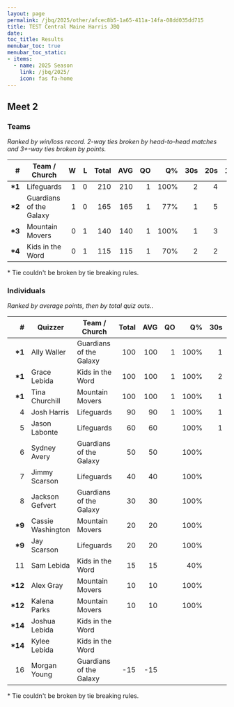 ```yaml
---
layout: page
permalink: /jbq/2025/other/afcec8b5-1a65-411a-14fa-08dd035dd715
title: TEST Central Maine Harris JBQ
date: 
toc_title: Results
menubar_toc: true
menubar_toc_static:
- items:
  - name: 2025 Season
    link: /jbq/2025/
    icon: fas fa-home
---
```



## Meet 2

### Teams

*Ranked by win/loss record. 2-way ties broken by head-to-head matches and 3+-way ties broken by points.*

| # | Team / Church | W | L | Total | AVG | QO | Q% | 30s | 20s | 10s |
|--:|---|--:|--:|--:|--:|--:|--:|--:|--:|--:|
| **\*1** | Lifeguards | 1 | 0 | 210 | 210 | 1 | 100% | 2 | 4 | 6 |
| **\*2** | Guardians of the Galaxy | 1 | 0 | 165 | 165 | 1 | 77% | 1 | 5 | 4 |
| **\*3** | Mountain Movers | 0 | 1 | 140 | 140 | 1 | 100% | 1 | 3 | 4 |
| **\*4** | Kids in the Word | 0 | 1 | 115 | 115 | 1 | 70% | 2 | 2 | 3 |

\* Tie couldn't be broken by tie breaking rules.

### Individuals

*Ranked by average points, then by total quiz outs..*

| # | Quizzer | Team / Church | Total | AVG | QO | Q% | 30s | 20s | 10s |
|--:|---|---|--:|--:|--:|--:|--:|--:|--:|
| **\*1** | Ally Waller | Guardians of the Galaxy | 100 | 100 | 1 | 100% | 1 | 2 | 2 |
| **\*1** | Grace Lebida | Kids in the Word | 100 | 100 | 1 | 100% | 2 |  | 3 |
| **\*1** | Tina Churchill | Mountain Movers | 100 | 100 | 1 | 100% | 1 | 2 | 2 |
| 4 | Josh Harris | Lifeguards | 90 | 90 | 1 | 100% | 1 | 1 | 3 |
| 5 | Jason Labonte | Lifeguards | 60 | 60 |  | 100% | 1 | 1 | 1 |
| 6 | Sydney Avery | Guardians of the Galaxy | 50 | 50 |  | 100% |  | 2 | 1 |
| 7 | Jimmy Scarson | Lifeguards | 40 | 40 |  | 100% |  | 2 |  |
| 8 | Jackson Gefvert | Guardians of the Galaxy | 30 | 30 |  | 100% |  | 1 | 1 |
| **\*9** | Cassie Washington | Mountain Movers | 20 | 20 |  | 100% |  | 1 |  |
| **\*9** | Jay Scarson | Lifeguards | 20 | 20 |  | 100% |  |  | 2 |
| 11 | Sam Lebida | Kids in the Word | 15 | 15 |  | 40% |  | 2 |  |
| **\*12** | Alex Gray | Mountain Movers | 10 | 10 |  | 100% |  |  | 1 |
| **\*12** | Kalena Parks | Mountain Movers | 10 | 10 |  | 100% |  |  | 1 |
| **\*14** | Joshua Lebida | Kids in the Word |  |  |  |  |  |  |  |
| **\*14** | Kylee Lebida | Kids in the Word |  |  |  |  |  |  |  |
| 16 | Morgan Young | Guardians of the Galaxy | -15 | -15 |  |  |  |  |  |

\* Tie couldn't be broken by tie breaking rules.

